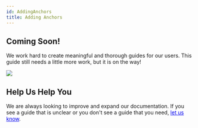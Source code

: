 ```yaml
---
id: AddingAnchors
title: Adding Anchors
---
```


## Coming Soon!

We work hard to create meaningful and thorough guides for our users.  This guide still needs a little more work, but it is on the way!

<img src="/documentation/live/latest/img/undraw_building_blocks.svg" style="max-height: 300px;"/>

## Help Us Help You

We are always looking to improve and expand our documentation.  If you see a guide that is unclear or you don't see a guide that you need, <a style="color:#0000ee" href="/documentation/live/latest/contact"><u>let us know</u></a>.